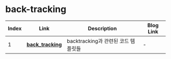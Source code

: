 # back-tracking
|Index|Link|Description|Blog Link|
|---|---|---|---|
|1|[**back_tracking**](../src/template/back_tracking)|backtracking과 관련된 코드 템플릿들|-|
